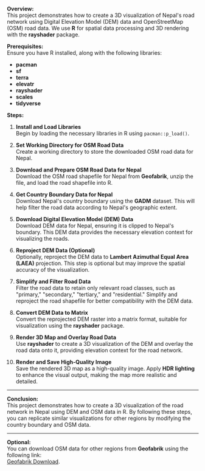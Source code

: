 

**Overview:**  
This project demonstrates how to create a 3D visualization of Nepal's road network using Digital Elevation Model (DEM) data and OpenStreetMap (OSM) road data. We use **R** for spatial data processing and 3D rendering with the **rayshader** package.

**Prerequisites:**  
Ensure you have R installed, along with the following libraries:
- **pacman**
- **sf**
- **terra**
- **elevatr**
- **rayshader**
- **scales**
- **tidyverse**


**Steps:**

1. **Install and Load Libraries**  
   Begin by loading the necessary libraries in R using `pacman::p_load()`.

2. **Set Working Directory for OSM Road Data**  
   Create a working directory to store the downloaded OSM road data for Nepal.

3. **Download and Prepare OSM Road Data for Nepal**  
   Download the OSM road shapefile for Nepal from **Geofabrik**, unzip the file, and load the road shapefile into R.

4. **Get Country Boundary Data for Nepal**  
   Download Nepal's country boundary using the **GADM** dataset. This will help filter the road data according to Nepal's geographic extent.

5. **Download Digital Elevation Model (DEM) Data**  
   Download DEM data for Nepal, ensuring it is clipped to Nepal's boundary. This DEM data provides the necessary elevation context for visualizing the roads.

6. **Reproject DEM Data (Optional)**  
   Optionally, reproject the DEM data to **Lambert Azimuthal Equal Area (LAEA)** projection. This step is optional but may improve the spatial accuracy of the visualization.

7. **Simplify and Filter Road Data**  
   Filter the road data to retain only relevant road classes, such as "primary," "secondary," "tertiary," and "residential." Simplify and reproject the road shapefile for better compatibility with the DEM data.

8. **Convert DEM Data to Matrix**  
   Convert the reprojected DEM raster into a matrix format, suitable for visualization using the **rayshader** package.

9. **Render 3D Map and Overlay Road Data**  
   Use **rayshader** to create a 3D visualization of the DEM and overlay the road data onto it, providing elevation context for the road network.

10. **Render and Save High-Quality Image**  
    Save the rendered 3D map as a high-quality image. Apply **HDR lighting** to enhance the visual output, making the map more realistic and detailed.

---

**Conclusion:**  
This project demonstrates how to create a 3D visualization of the road network in Nepal using DEM and OSM data in R. By following these steps, you can replicate similar visualizations for other regions by modifying the country boundary and OSM data.

---

**Optional:**  
You can download OSM data for other regions from **Geofabrik** using the following link:  
[Geofabrik Download](https://download.geofabrik.de/).

